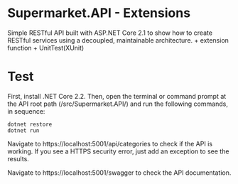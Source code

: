 # Supermarket.API - Extensions
Simple RESTful API built with ASP.NET Core 2.1 to show how to create RESTful services using a decoupled, maintainable architecture. + extension function + UnitTest(XUnit)

# Test
First, install .NET Core 2.2. Then, open the terminal or command prompt at the API root path (/src/Supermarket.API/) and run the following commands, in sequence:

```
dotnet restore
dotnet run
```
Navigate to https://localhost:5001/api/categories to check if the API is working. If you see a HTTPS security error, just add an exception to see the results.

Navigate to https://localhost:5001/swagger to check the API documentation.
